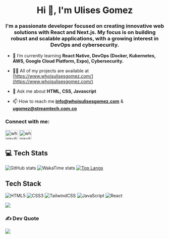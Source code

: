 <h1 align="center">Hi 👋, I'm Ulises Gomez</h1>
<h3 align="center">I'm a passionate developer focused on creating innovative web solutions with React and Next.js. My focus is on building robust and scalable applications, with a growing interest in DevOps and cybersecurity.</h3>


- 🌱 I’m currently learning **React Native, DevOps (Docker, Kubernetes, AWS, Google Cloud Platform, Expo), Cybersecurity.**

- 👨‍💻 All of my projects are available at [https://www.whoisulisesgomez.com/](https://www.whoisulisesgomez.com/)

- 💬 Ask me about **HTML, CSS, Javascript**

- 📫 How to reach me **info@whoisulisesgomez.com** & **ugomez@streamtech.com.co**

<h3 align="left">Connect with me:</h3>
<p align="left">
<a href="https://linkedin.com/in/whoisulisesgomez" target="blank"><img align="center" src="https://raw.githubusercontent.com/rahuldkjain/github-profile-readme-generator/master/src/images/icons/Social/linked-in-alt.svg" alt="whoisulisesgomez" height="30" width="40" /></a>
<a href="https://instagram.com/whoisulisesgomez" target="blank"><img align="center" src="https://raw.githubusercontent.com/rahuldkjain/github-profile-readme-generator/master/src/images/icons/Social/instagram.svg" alt="whoisulisesgomez" height="30" width="40" /></a>
</p>

## 💻 Tech Stats
![GitHub stats](https://githubstats.whoisulisesgomez.com/api?username=ulisesgopa\&rank_icon=github&theme=dark)
![WakaTime stats](https://githubstats.whoisulisesgomez.com/api/wakatime?username=ulisesgopa\&layout=compact&theme=dark&locale=es)
[![Top Langs](https://githubstats.whoisulisesgomez.com/api/top-langs/?username=ulisesgopa&layout=pie&theme=dark&locale=es)](https://github.com/ulisesgopa/github-readme-stats)

##  Tech Stack
![HTML5](https://img.shields.io/badge/html5-%23E34F26.svg?style=for-the-badge&logo=html5&logoColor=white) 
![CSS3](https://img.shields.io/badge/css3-%231572B6.svg?style=for-the-badge&logo=css3&logoColor=white) 
![TailwindCSS](https://img.shields.io/badge/tailwindcss-%2338B2AC.svg?style=for-the-badge&logo=tailwind-css&logoColor=white) 
![JavaScript](https://img.shields.io/badge/javascript-%23323330.svg?style=for-the-badge&logo=javascript&logoColor=%23F7DF1E) 
![React](https://img.shields.io/badge/react-%2320232a.svg?style=for-the-badge&logo=react&logoColor=%2361DAFB) 

[![](https://visitcount.itsvg.in/api?id=ulisesgopa&icon=7&color=3)](https://visitcount.itsvg.in)

### ✍️ Dev Quote
![](https://quotes-github-readme.vercel.app/api?type=vertical&theme=radical)

